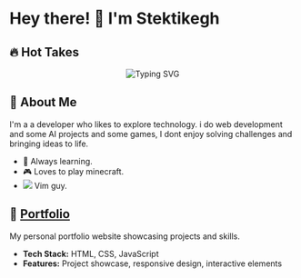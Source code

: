 # Hey there! 👋 I'm Stektikegh
## 🔥 Hot Takes
<div align="center">

<img src="https://readme-typing-svg.herokuapp.com?font=Fira+Code&pause=1000&color=92F751&width=435&lines=Linux+Is+The+Best+OS;Freedom;NeoVim+Is+The+Best+Text+Editor;Rust+Is+The+Best+Language;X11+Is+Crap;College+Teaches+Real+CS;Humanity+Must+Fight+AI+Slop;LinkedIn+Is+For+Corporate+Slaves;Open+Source+Is+My+Only+Source;Downloading+Cracks+Is+Haram" alt="Typing SVG" />

</div>

## 🚀 About Me

I'm a a developer who likes to explore technology. i do web development and some AI projects and some games, I dont enjoy solving challenges and bringing ideas to life.

- 🌱 Always learning.
- 🎮 Loves to play minecraft.
- ![](https://cdn.iconscout.com/icon/free/png-512/free-vim-icon-svg-download-png-2945210.png?f=webp&w=15) Vim guy.


## 💼 [Portfolio](https://github.com/Stektikegh/Portfolio)
My personal portfolio website showcasing projects and skills.
- **Tech Stack:** HTML, CSS, JavaScript
- **Features:** Project showcase, responsive design, interactive elements
